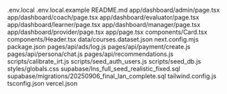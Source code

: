 .env.local
.env.local.example
README.md
app/dashboard/admin/page.tsx
app/dashboard/coach/page.tsx
app/dashboard/evaluator/page.tsx
app/dashboard/learner/page.tsx
app/dashboard/manager/page.tsx
app/dashboard/provider/page.tsx
app/page.tsx
components/Card.tsx
components/Header.tsx
data/courses.dataset.json
next.config.mjs
package.json
pages/api/ads/log.js
pages/api/payment/create.js
pages/api/persona/chat.js
pages/api/recommendations.js
scripts/calibrate_irt.js
scripts/seed_auth_users.js
scripts/seed_db.js
styles/globals.css
supabase/lns_full_seed_realistic_fixed.sql
supabase/migrations/20250906_final_lan_complete.sql
tailwind.config.js
tsconfig.json
vercel.json